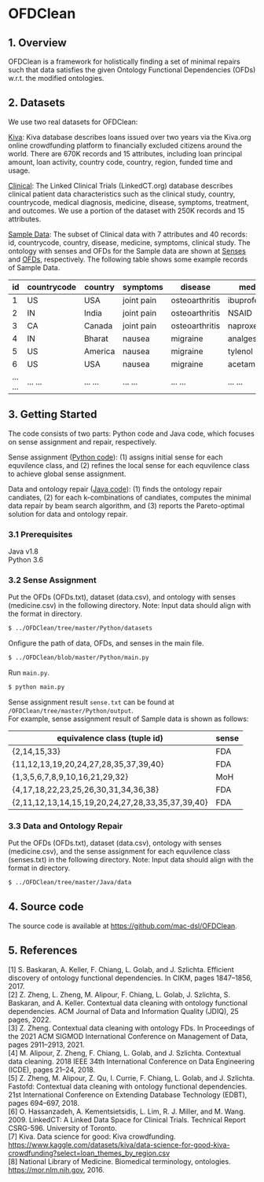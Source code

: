 # OFDClean

## 1. Overview
OFDClean is a framework for holistically finding a set of minimal repairs such that data satisfies the given Ontology Functional Dependencies (OFDs) w.r.t. the modified ontologies.

## 2. Datasets
We use two real datasets for OFDClean:

<a href="https://www.kaggle.com/datasets/kiva/data-science-for-good-kiva-crowdfunding?select=loan_themes_by_region.csv">Kiva</a>: Kiva database describes loans issued over two years via the Kiva.org online crowdfunding platform to financially excluded citizens around the world. There are 670K records and 15 attributes,  including loan principal amount, loan activity, country code, country, region, funded time and usage.

<a href="https://arxiv.org/pdf/0908.0567.pdf">Clinical</a>: The Linked Clinical Trials (LinkedCT.org) database describes clinical patient data characteristics such as the clinical study, country, countrycode, medical diagnosis, medicine, disease, symptoms, treatment, and outcomes. We use a portion of the dataset with 250K records and 15 attributes.

<a href="https://github.com/zzheng0620/OFDClean/blob/master/Python/datasets/data.csv">Sample Data</a>: The subset of Clinical data with 7 attributes and 40 records: id, countrycode, country, disease, medicine, symptoms, clinical study. The ontology with senses and OFDs for the Sample data are shown at <a href="https://github.com/zzheng0620/OFDClean/tree/master/Python/datasets/senses/clinical">Senses</a> and <a href="https://github.com/zzheng0620/OFDClean/blob/master/Python/datasets/OFDs.txt">OFDs</a>, respectively. The following table shows some example records of Sample Data.

| id        | countrycode      | country  | symptoms        | disease      | medicine  |
| ------------- |-------------| ------------| ------------- |-------------| ------------|
|       1 |      US | USA |  joint pain | osteoarthritis | ibuprofen |
|        2 |      IN | India | joint pain  | osteoarthritis | NSAID  |
|       3 |     CA | Canada | joint pain  | osteoarthritis | naproxen |
|        4 |      IN | Bharat | nausea  | migraine |  analgesic  |
|        5 |       US | America | nausea  | migraine |  tylenol |
|        6 |      US | USA |  nausea  |  migraine |  acetaminophen |
| ... ...     | ... ...  |   ... ...    | ... ...     | ... ...  |   ... ...    |


## 3. Getting Started
The code consists of two parts: Python code and Java code, which focuses on sense assignment and repair, respectively. <br>

Sense assignment ([Python code](https://github.com/ltzheng/OFDClean/tree/master/Python/)): (1) assigns initial sense for each equvilence class, and (2) refines the local sense for each equvilence class to achieve global sense assignment. <br>

Data and ontology repair ([Java code](https://github.com/ltzheng/OFDClean/tree/master/Java/)): (1) finds the ontology repair candiates, (2) for each k-combinations of candiates, computes the minimal data repair by beam search algorithm, and (3) reports the Pareto-optimal solution for data and ontology repair.


### 3.1 Prerequisites
Java v1.8 <br>
Python 3.6 <br>

### 3.2 Sense Assignment

Put the OFDs (OFDs.txt), dataset (data.csv), and ontology with senses (medicine.csv) in the following directory. Note: Input data should align with the format in directory. <br>
```Bash
$ ../OFDClean/tree/master/Python/datasets
```

Onfigure the path of data, OFDs, and senses in the main file. <br>
```Bash
$ ../OFDClean/blob/master/Python/main.py
```

Run `main.py`. <br>
```Bash
$ python main.py
```

Sense assignment result `sense.txt` can be found at `/OFDClean/tree/master/Python/output`.<br>
For example, sense assignment result of Sample data is shown as follows:

| equivalence class (tuple id)       | sense     |
| ------------- |-------------|
| {2,14,15,33}	|FDA|
| {11,12,13,19,20,24,27,28,35,37,39,40}	|FDA|
| {1,3,5,6,7,8,9,10,16,21,29,32}	|MoH|
| {4,17,18,22,23,25,26,30,31,34,36,38}	|FDA|
| {2,11,12,13,14,15,19,20,24,27,28,33,35,37,39,40}     | FDA |

### 3.3 Data and Ontology Repair
Put the OFDs (OFDs.txt), dataset (data.csv), ontology with senses (medicine.csv), and the sense assignment for each equvilence class (senses.txt) in the following directory. Note: Input data should align with the format in directory. <br>
```Bash
$ ../OFDClean/tree/master/Java/data
```




## 4. Source code

The source code is available at https://github.com/mac-dsl/OFDClean. 

## 5. References
[1] S. Baskaran, A. Keller, F. Chiang, L. Golab, and J. Szlichta. Efficient discovery of ontology functional dependencies. In CIKM, pages 1847–1856, 2017. <br>
[2] Z. Zheng, L. Zheng, M. Alipour, F. Chiang, L. Golab, J. Szlichta, S. Baskaran, and A. Keller. Contextual data cleaning with ontology functional dependencies. ACM Journal of Data and Information Quality (JDIQ), 25 pages, 2022.<br>
[3] Z. Zheng. Contextual data cleaning with ontology FDs. In Proceedings of the 2021 ACM SIGMOD International Conference on Management of Data, pages
2911–2913, 2021. <br>
[4] M. Alipour, Z. Zheng, F. Chiang, L. Golab, and J. Szlichta. Contextual data cleaning. 2018 IEEE 34th International Conference on Data Engineering (ICDE), pages 21–24, 2018. <br>
[5] Z. Zheng, M. Alipour, Z. Qu, I. Currie, F. Chiang, L. Golab, and J. Szlichta. Fastofd: Contextual data cleaning with ontology functional dependencies. 21st International Conference on Extending Database Technology (EDBT), pages 694–697, 2018. <br>
[6] O. Hassanzadeh, A. Kementsietsidis, L. Lim, R. J. Miller, and M. Wang. 2009. LinkedCT: A Linked Data Space for Clinical Trials. Technical Report CSRG-596. University of Toronto. <br>
[7] Kiva. Data science for good: Kiva crowdfunding. https://www.kaggle.com/datasets/kiva/data-science-for-good-kiva-crowdfunding?select=loan_themes_by_region.csv <br>
[8] National Library of Medicine. Biomedical terminology, ontologies. https://mor.nlm.nih.gov, 2016.
